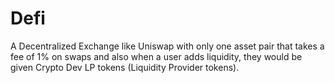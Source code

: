 # Defi
A Decentralized Exchange like Uniswap with only one asset pair that takes a fee of 1% on swaps and also when a user adds liquidity, they would be given Crypto Dev LP tokens (Liquidity Provider tokens).
